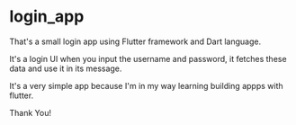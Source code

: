 # login_app

That's a small login app using Flutter framework and Dart language.

It's a login UI when you input the username and password, it fetches these data and use it in its message.

It's a very simple app because I'm in my way learning building appps with flutter.

Thank You!
